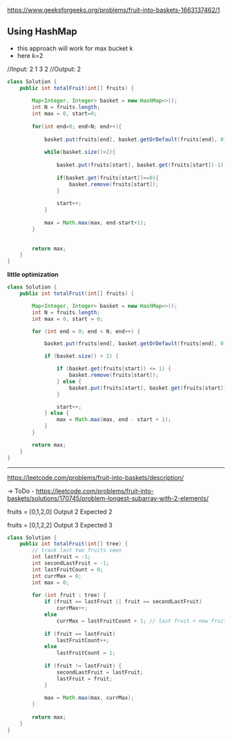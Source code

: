 https://www.geeksforgeeks.org/problems/fruit-into-baskets-1663137462/1

## Using HashMap

* this approach will work for max bucket k
* here k=2

//Input: 2 1 3 2
//Output: 2

```java
class Solution {
    public int totalFruit(int[] fruits) {
        
        Map<Integer, Integer> basket = new HashMap<>();
        int N = fruits.length;
        int max = 0, start=0;
        
        for(int end=0; end<N; end++){
            
            basket.put(fruits[end], basket.getOrDefault(fruits[end], 0)+1);
            
            while(basket.size()>2){
                
                basket.put(fruits[start], basket.get(fruits[start])-1);
                
                if(basket.get(fruits[start])==0){
                    basket.remove(fruits[start]);
                }
                
                start++;
            }
            
            max = Math.max(max, end-start+1);
        }
        
        
        return max;
    }
}
```

**little optimization**

```java
class Solution {
    public int totalFruit(int[] fruits) {

        Map<Integer, Integer> basket = new HashMap<>();
        int N = fruits.length;
        int max = 0, start = 0;

        for (int end = 0; end < N; end++) {

            basket.put(fruits[end], basket.getOrDefault(fruits[end], 0) + 1);

            if (basket.size() > 2) {

                if (basket.get(fruits[start]) <= 1) {
                    basket.remove(fruits[start]);
                } else {
                    basket.put(fruits[start], basket.get(fruits[start]) - 1);
                }

                start++;
            } else {
                max = Math.max(max, end - start + 1);
            }
        }

        return max;
    }
}
```

---

https://leetcode.com/problems/fruit-into-baskets/description/

&rarr; ToDo - https://leetcode.com/problems/fruit-into-baskets/solutions/170745/problem-longest-subarray-with-2-elements/


fruits =
[0,1,2,0]
Output
2
Expected
2


fruits =
[0,1,2,2]
Output
3
Expected
3


```java
class Solution {
    public int totalFruit(int[] tree) {
        // track last two fruits seen
        int lastFruit = -1;
        int secondLastFruit = -1;
        int lastFruitCount = 0;
        int currMax = 0;
        int max = 0;
        
        for (int fruit : tree) {
            if (fruit == lastFruit || fruit == secondLastFruit)
                currMax++;
            else
                currMax = lastFruitCount + 1; // last fruit + new fruit
            
            if (fruit == lastFruit)
                lastFruitCount++;
            else
                lastFruitCount = 1; 
            
            if (fruit != lastFruit) {
                secondLastFruit = lastFruit;
                lastFruit = fruit;
            }
            
            max = Math.max(max, currMax);
        }
        
        return max;
    }
}
```